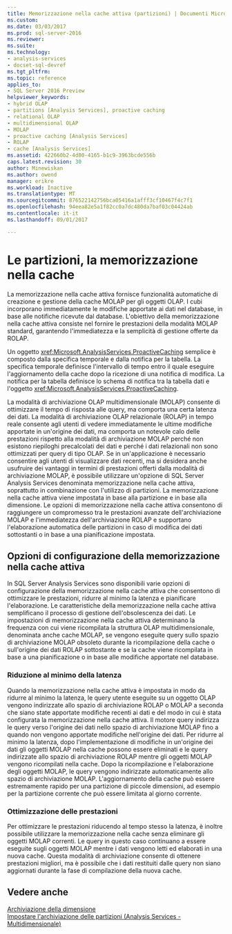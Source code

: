 ```yaml
---
title: Memorizzazione nella cache attiva (partizioni) | Documenti Microsoft
ms.custom: 
ms.date: 03/03/2017
ms.prod: sql-server-2016
ms.reviewer: 
ms.suite: 
ms.technology:
- analysis-services
- docset-sql-devref
ms.tgt_pltfrm: 
ms.topic: reference
applies_to:
- SQL Server 2016 Preview
helpviewer_keywords:
- hybrid OLAP
- partitions [Analysis Services], proactive caching
- relational OLAP
- multidimensional OLAP
- MOLAP
- proactive caching [Analysis Services]
- ROLAP
- cache [Analysis Services]
ms.assetid: 422660b2-4d80-4165-b1c9-3963bcde556b
caps.latest.revision: 30
author: Minewiskan
ms.author: owend
manager: erikre
ms.workload: Inactive
ms.translationtype: MT
ms.sourcegitcommit: 876522142756bca05416a1afff3cf10467f4c7f1
ms.openlocfilehash: 94eea82e5a1f82cc0a7dc480da7baf03c04424ab
ms.contentlocale: it-it
ms.lasthandoff: 09/01/2017

---
```

# <a name="partitions---proactive-caching"></a>Le partizioni, la memorizzazione nella cache
  La memorizzazione nella cache attiva fornisce funzionalità automatiche di creazione e gestione della cache MOLAP per gli oggetti OLAP. I cubi incorporano immediatamente le modifiche apportate ai dati nel database, in base alle notifiche ricevute dal database. L'obiettivo della memorizzazione nella cache attiva consiste nel fornire le prestazioni della modalità MOLAP standard, garantendo l'immediatezza e la semplicità di gestione offerte da ROLAP.  
  
 Un oggetto <xref:Microsoft.AnalysisServices.ProactiveCaching> semplice è composto dalla specifica temporale e dalla notifica per la tabella. La specifica temporale definisce l'intervallo di tempo entro il quale eseguire l'aggiornamento della cache dopo la ricezione di una notifica di modifica. La notifica per la tabella definisce lo schema di notifica tra la tabella dati e l'oggetto <xref:Microsoft.AnalysisServices.ProactiveCaching>.  
  
 La modalità di archiviazione OLAP multidimensionale (MOLAP) consente di ottimizzare il tempo di risposta alle query, ma comporta una certa latenza dei dati. La modalità di archiviazione OLAP relazionale (ROLAP) in tempo reale consente agli utenti di vedere immediatamente le ultime modifiche apportate in un'origine dei dati, ma comporta un notevole calo delle prestazioni rispetto alla modalità di archiviazione MOLAP perché non esistono riepiloghi precalcolati dei dati e perché i dati relazionali non sono ottimizzati per query di tipo OLAP. Se in un'applicazione è necessario consentire agli utenti di visualizzare dati recenti, ma si desidera anche usufruire dei vantaggi in termini di prestazioni offerti dalla modalità di archiviazione MOLAP, è possibile utilizzare un'opzione di SQL Server Analysis Services denominata memorizzazione nella cache attiva, soprattutto in combinazione con l'utilizzo di partizioni. La memorizzazione nella cache attiva viene impostata in base alla partizione e in base alla dimensione. Le opzioni di memorizzazione nella cache attiva consentono di raggiungere un compromesso tra le prestazioni avanzate dell'archiviazione MOLAP e l'immediatezza dell'archiviazione ROLAP e supportano l'elaborazione automatica delle partizioni in caso di modifica dei dati sottostanti o in base a una pianificazione impostata.  
  
## <a name="proactive-caching-configuration-options"></a>Opzioni di configurazione della memorizzazione nella cache attiva  
 In SQL Server Analysis Services sono disponibili varie opzioni di configurazione della memorizzazione nella cache attiva che consentono di ottimizzare le prestazioni, ridurre al minimo la latenza e pianificare l'elaborazione. Le caratteristiche della memorizzazione nella cache attiva semplificano il processo di gestione dell'obsolescenza dei dati. Le impostazioni di memorizzazione nella cache attiva determinano la frequenza con cui viene ricompilata la struttura OLAP multidimensionale, denominata anche cache MOLAP, se vengono eseguite query sullo spazio di archiviazione MOLAP obsoleto durante la ricompilazione della cache o sull'origine dei dati ROLAP sottostante e se la cache viene ricompilata in base a una pianificazione o in base alle modifiche apportate nel database.  
  
### <a name="minimizing-latency"></a>Riduzione al minimo della latenza  
 Quando la memorizzazione nella cache attiva è impostata in modo da ridurre al minimo la latenza, le query utente eseguite su un oggetto OLAP vengono indirizzate allo spazio di archiviazione ROLAP o MOLAP a seconda che siano state apportate modifiche recenti ai dati e del modo in cui è stata configurata la memorizzazione nella cache attiva. Il motore query indirizza le query verso l'origine dei dati nello spazio di archiviazione MOLAP fino a quando non vengono apportate modifiche nell'origine dei dati. Per ridurre al minimo la latenza, dopo l'implementazione di modifiche in un'origine dei dati gli oggetti MOLAP nella cache possono essere eliminati e le query indirizzate allo spazio di archiviazione ROLAP mentre gli oggetti MOLAP vengono ricompilati nella cache. Dopo la ricompilazione e l'elaborazione degli oggetti MOLAP, le query vengono indirizzate automaticamente allo spazio di archiviazione MOLAP. L'aggiornamento della cache può essere estremamente rapido per una partizione di piccole dimensioni, ad esempio per la partizione corrente che può essere limitata al giorno corrente.  
  
### <a name="maximizing-performance"></a>Ottimizzazione delle prestazioni  
 Per ottimizzare le prestazioni riducendo al tempo stesso la latenza, è inoltre possibile utilizzare la memorizzazione nella cache senza eliminare gli oggetti MOLAP correnti. Le query in questo caso continuano a essere eseguite sugli oggetti MOLAP mentre i dati vengono letti ed elaborati in una nuova cache. Questa modalità di archiviazione consente di ottenere prestazioni migliori, ma è possibile che i dati restituiti dalle query non siano aggiornati durante la fase di compilazione della nuova cache.  
  
## <a name="see-also"></a>Vedere anche  
 [Archiviazione della dimensione](../../analysis-services/multidimensional-models-olap-logical-dimension-objects/dimensions-storage.md)   
 [Impostare l'archiviazione delle partizioni &#40;Analysis Services - Multidimensionale&#41;](../../analysis-services/multidimensional-models/set-partition-storage-analysis-services-multidimensional.md)  
  
  

